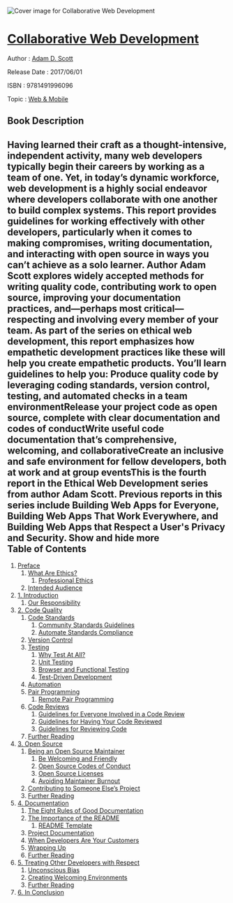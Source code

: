 ![Cover image for Collaborative Web Development](https://imgdetail.ebookreading.net/cover/cover/web_mobile/EB9781491996096.jpg)

[Collaborative Web Development](https://ebookreading.net/view/book/Collaborative+Web+Development-EB9781491996096_1.html "Collaborative Web Development")
====================================================================================================================

Author : [Adam D. Scott](https://ebookreading.net/search/author/Adam+D.+Scott)

Release Date : 2017/06/01

ISBN : 9781491996096

Topic : [Web & Mobile](https://ebookreading.net/search/category/web-mobile)

Book Description
-----------------

 Having learned their craft as a thought-intensive, independent activity, many web developers typically begin their careers by working as a team of one. Yet, in today’s dynamic workforce, web development is a highly social endeavor where developers collaborate with one another to build complex systems. This report provides guidelines for working effectively with other developers, particularly when it comes to making compromises, writing documentation, and interacting with open source in ways you can’t achieve as a solo learner.
Author Adam Scott explores widely accepted methods for writing quality code, contributing work to open source, improving your documentation practices, and—perhaps most critical—respecting and involving every member of your team. As part of the series on ethical web development, this report emphasizes how empathetic development practices like these will help you create empathetic products.
You’ll learn guidelines to help you:
Produce quality code by leveraging coding standards, version control, testing, and automated checks in a team environmentRelease your project code as open source, complete with clear documentation and codes of conductWrite useful code documentation that’s comprehensive, welcoming, and collaborativeCreate an inclusive and safe environment for fellow developers, both at work and at group eventsThis is the fourth report in the Ethical Web Development series from author Adam Scott. Previous reports in this series include Building Web Apps for Everyone, Building Web Apps That Work Everywhere, and Building Web Apps that Respect a User's Privacy and Security.        Show and hide more                
Table of Contents
-----------------

1. [Preface](https://ebookreading.net/view/book/Collaborative+Web+Development-EB9781491996096_4.html#idm139955987386400)
    1. [What Are Ethics?](https://ebookreading.net/view/book/Collaborative+Web+Development-EB9781491996096_4.html#idm139955987374768)
        1. [Professional Ethics](https://ebookreading.net/view/book/Collaborative+Web+Development-EB9781491996096_4.html#idm139955987367184)
    1. [Intended Audience](https://ebookreading.net/view/book/Collaborative+Web+Development-EB9781491996096_4.html#idm139955987350272)
1. [1. Introduction](https://ebookreading.net/view/book/Collaborative+Web+Development-EB9781491996096_5.html#idm139955987348320)
    1. [Our Responsibility](https://ebookreading.net/view/book/Collaborative+Web+Development-EB9781491996096_5.html#idm139955987336160)
1. [2. Code Quality](https://ebookreading.net/view/book/Collaborative+Web+Development-EB9781491996096_6.html#idm139955987337648)
    1. [Code Standards](https://ebookreading.net/view/book/Collaborative+Web+Development-EB9781491996096_6.html#idm139955987327216)
        1. [Community Standards Guidelines](https://ebookreading.net/view/book/Collaborative+Web+Development-EB9781491996096_6.html#idm139955987316816)
        1. [Automate Standards Compliance](https://ebookreading.net/view/book/Collaborative+Web+Development-EB9781491996096_6.html#idm139955987320688)
    1. [Version Control](https://ebookreading.net/view/book/Collaborative+Web+Development-EB9781491996096_6.html#idm139955987263216)
    1. [Testing](https://ebookreading.net/view/book/Collaborative+Web+Development-EB9781491996096_6.html#idm139955987276176)
        1. [Why Test At All?](https://ebookreading.net/view/book/Collaborative+Web+Development-EB9781491996096_6.html#idm139955987253776)
        1. [Unit Testing](https://ebookreading.net/view/book/Collaborative+Web+Development-EB9781491996096_6.html#idm139955987255088)
        1. [Browser and Functional Testing](https://ebookreading.net/view/book/Collaborative+Web+Development-EB9781491996096_6.html#idm139955987240016)
        1. [Test-Driven Development](https://ebookreading.net/view/book/Collaborative+Web+Development-EB9781491996096_6.html#idm139955987141104)
    1. [Automation](https://ebookreading.net/view/book/Collaborative+Web+Development-EB9781491996096_6.html#idm139955987133152)
    1. [Pair Programming](https://ebookreading.net/view/book/Collaborative+Web+Development-EB9781491996096_6.html#idm139955987119488)
        1. [Remote Pair Programming](https://ebookreading.net/view/book/Collaborative+Web+Development-EB9781491996096_6.html#idm139955987109552)
    1. [Code Reviews](https://ebookreading.net/view/book/Collaborative+Web+Development-EB9781491996096_6.html#idm139955987117600)
        1. [Guidelines for Everyone Involved in a Code Review](https://ebookreading.net/view/book/Collaborative+Web+Development-EB9781491996096_6.html#idm139955987101664)
        1. [Guidelines for Having Your Code Reviewed](https://ebookreading.net/view/book/Collaborative+Web+Development-EB9781491996096_6.html#idm139955987097696)
        1. [Guidelines for Reviewing Code](https://ebookreading.net/view/book/Collaborative+Web+Development-EB9781491996096_6.html#idm139955987091152)
    1. [Further Reading](https://ebookreading.net/view/book/Collaborative+Web+Development-EB9781491996096_6.html#idm139955987085888)
1. [3. Open Source](https://ebookreading.net/view/book/Collaborative+Web+Development-EB9781491996096_7.html#idm139955987344944)
    1. [Being an Open Source Maintainer](https://ebookreading.net/view/book/Collaborative+Web+Development-EB9781491996096_7.html#idm139955987073040)
        1. [Be Welcoming and Friendly](https://ebookreading.net/view/book/Collaborative+Web+Development-EB9781491996096_7.html#idm139955987064592)
        1. [Open Source Codes of Conduct](https://ebookreading.net/view/book/Collaborative+Web+Development-EB9781491996096_7.html#idm139955987032000)
        1. [Open Source Licenses](https://ebookreading.net/view/book/Collaborative+Web+Development-EB9781491996096_7.html#idm139955987026736)
        1. [Avoiding Maintainer Burnout](https://ebookreading.net/view/book/Collaborative+Web+Development-EB9781491996096_7.html#idm139955987007328)
    1. [Contributing to Someone Else’s Project](https://ebookreading.net/view/book/Collaborative+Web+Development-EB9781491996096_7.html#idm139955986992960)
    1. [Further Reading](https://ebookreading.net/view/book/Collaborative+Web+Development-EB9781491996096_7.html#idm139955986994768)
1. [4. Documentation](https://ebookreading.net/view/book/Collaborative+Web+Development-EB9781491996096_8.html#idm139955986979568)
    1. [The Eight Rules of Good Documentation](https://ebookreading.net/view/book/Collaborative+Web+Development-EB9781491996096_8.html#idm139955986971248)
    1. [The Importance of the README](https://ebookreading.net/view/book/Collaborative+Web+Development-EB9781491996096_8.html#idm139955986966784)
        1. [README Template](https://ebookreading.net/view/book/Collaborative+Web+Development-EB9781491996096_8.html#idm139955986968304)
    1. [Project Documentation](https://ebookreading.net/view/book/Collaborative+Web+Development-EB9781491996096_8.html#idm139955986941040)
    1. [When Developers Are Your Customers](https://ebookreading.net/view/book/Collaborative+Web+Development-EB9781491996096_8.html#idm139955986923552)
    1. [Wrapping Up](https://ebookreading.net/view/book/Collaborative+Web+Development-EB9781491996096_8.html#idm139955986930800)
    1. [Further Reading](https://ebookreading.net/view/book/Collaborative+Web+Development-EB9781491996096_8.html#idm139955986924992)
1. [5. Treating Other Developers with Respect](https://ebookreading.net/view/book/Collaborative+Web+Development-EB9781491996096_9.html#respect)
    1. [Unconscious Bias](https://ebookreading.net/view/book/Collaborative+Web+Development-EB9781491996096_9.html#idm139955986913376)
    1. [Creating Welcoming Environments](https://ebookreading.net/view/book/Collaborative+Web+Development-EB9781491996096_9.html#idm139955986908512)
    1. [Further Reading](https://ebookreading.net/view/book/Collaborative+Web+Development-EB9781491996096_9.html#idm139955986892368)
1. [6. In Conclusion](https://ebookreading.net/view/book/Collaborative+Web+Development-EB9781491996096_10.html#idm139955986889136)
